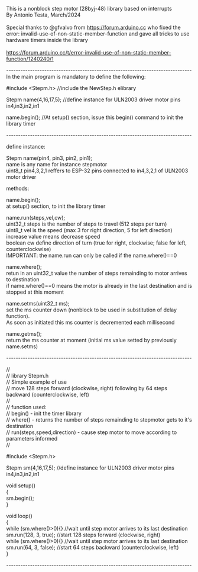 
This is a nonblock step motor (28byj-48) library based on interrupts<br>By Antonio Testa, March/2024<br><br>
Special thanks to @gfvalvo from https://forum.arduino.cc who fixed the error: invalid-use-of-non-static-member-function and gave all tricks to use hardware timers inside the library<br><br>https://forum.arduino.cc/t/error-invalid-use-of-non-static-member-function/1240240/1<br>

------------------------------------------------------------------------------<br>
In the main program is mandatory to define the following:

#include <Stepm.h>     //include the NewStep.h elibrary                   

Stepm name(4,16,17,5); //define instance for ULN2003 driver motor pins in4,in3,in2,in1

name.begin();          //At setup() section, issue this begin() command to init the library timer
  
------------------------------------------------------------------------------<br>

define instance:

Stepm name(pin4, pin3, pin2, pin1);<br>
name is any name for instance stepmotor<br>
uint8_t pin4,3,2,1 reffers to ESP-32 pins connected to in4,3,2,1 of ULN2003 motor driver<br>


methods:

name.begin();<br>
at setup() section, to init the library timer  <br>

name.run(steps,vel,cw);<br>
uint32_t steps is the number of steps to travel (512 steps per turn)<br>
uint8_t vel is the speed (max 3 for right direction, 5 for left direction) increase value means decrease speed<br>
boolean cw define direction of turn (true for right, clockwise; false for left, counterclockwise)<br>
IMPORTANT: the name.run can only be called if the name.where()==0  <br>

name.where();<br>
retun in an uint32_t value the number of steps remainding to motor arrives to destination<br>
if name.where()==0 means the motor is already in the last destination and is stopped at this moment<br>

name.setms(uint32_t ms);<br>
set the ms counter down (nonblock to be used in substitution of delay function).<br>
As soon as initiated this ms counter is decremented each millisecond<br>

name.getms();<br>
return the ms counter at moment (initial ms value setted by previously name.setms)<br>

------------------------------------------------------------------------------<br>

//<br>
// library Stepm.h<br>
// Simple example of use<br>
// move 128 steps forward (clockwise, right) following by 64 steps backward (counterclockwise, left)<br>
// <br>
// function used:<br>
// begin() - init the timer library<br>
// where() - returns the number of steps remainding to stepmotor gets to it's destination<br>
// run(steps,speed,direction) - cause step motor to move according to parameters informed<br>
// <br>

#include <Stepm.h><br>

Stepm sm(4,16,17,5);                 //define instance for ULN2003 driver motor pins in4,in3,in2,in1<br>

void setup()<br>
{<br>
  sm.begin();<br>
}<br>

void loop()<br>
{<br>
  while (sm.where()>0){}             //wait until step motor arrives to its last destination<br>
  sm.run(128, 3, true);              //start 128 steps forward (clockwise, right) <br>
  while (sm.where()>0){}             //wait until step motor arrives to its last destination<br>
  sm.run(64, 3, false);              //start 64 steps backward (counterclockwise, left) <br>
}<br>

------------------------------------------------------------------------------<br>



